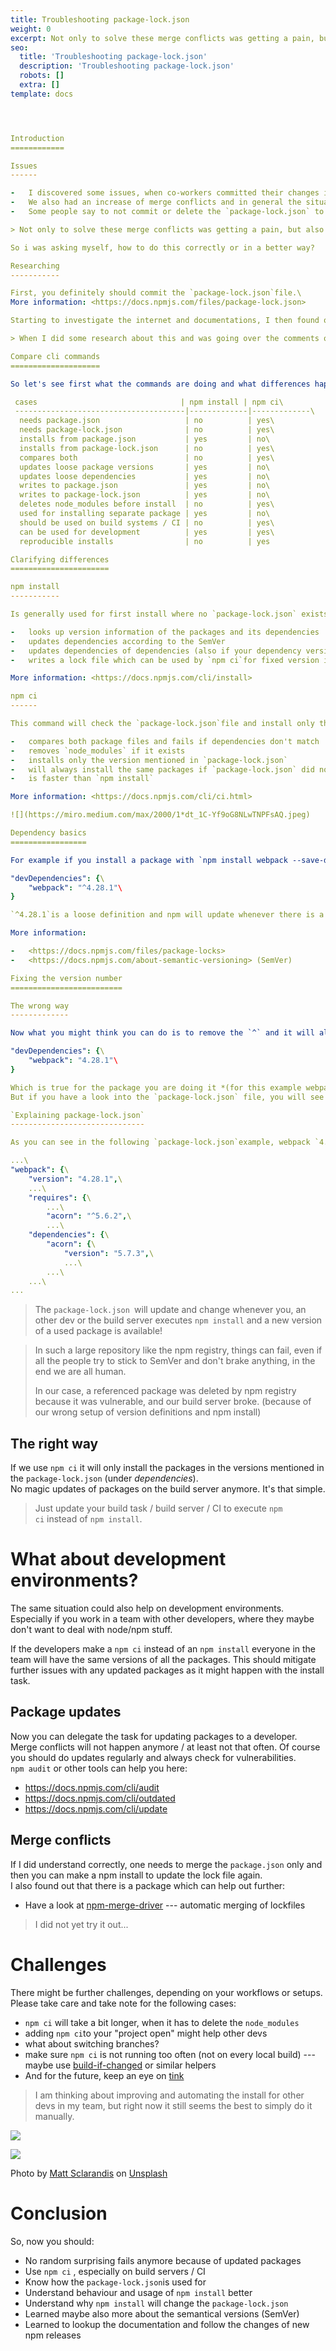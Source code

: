 ```yaml
---
title: Troubleshooting package-lock.json
weight: 0
excerpt: Not only to solve these merge conflicts was getting a pain, but also a situation where our build system simply stopped working because of harmed packages in the npm eco-system.
seo:
  title: 'Troubleshooting package-lock.json'
  description: 'Troubleshooting package-lock.json'
  robots: []
  extra: []
template: docs




Introduction
============

Issues
------

-   I discovered some issues, when co-workers committed their changes including a modified `package.json`and `package-lock.json` --- even they did not want to update anything.
-   We also had an increase of merge conflicts and in general the situation was not happy or clear.
-   Some people say to not commit or delete the `package-lock.json` to solve the problem.

> Not only to solve these merge conflicts was getting a pain, but also a situation where our build system simply stopped working because of harmed packages in the npm eco-system. (as you can read [here](https://blog.npmjs.org/post/180565383195/details-about-the-event-stream-incident)).

So i was asking myself, how to do this correctly or in a better way?

Researching
-----------

First, you definitely should commit the `package-lock.json`file.\
More information: <https://docs.npmjs.com/files/package-lock.json>

Starting to investigate the internet and documentations, I then found out that there is actually a new cli command called `npm ci`, which should be used on build servers / CI *(continuous integration)*. It solves the problem of installing updated versions of a package --- because it doesn't update any package!

> When I did some research about this and was going over the comments of blogs, my feeling was that a lot of people are misunderstanding what `npm install` really does now a days. Also I did not find a lot of information about this, thats why I tried to make this article with hopefully useful information.

Compare cli commands
====================

So let's see first what the commands are doing and what differences happen between them. I tried to make a list of cases / processes which can be compared between the two tools:

 cases                                | npm install | npm ci\
 --------------------------------------|-------------|-------------\
  needs package.json                   | no          | yes\
  needs package-lock.json              | no          | yes\
  installs from package.json           | yes         | no\
  installs from package-lock.json      | no          | yes\
  compares both                        | no          | yes\
  updates loose package versions       | yes         | no\
  updates loose dependencies           | yes         | no\
  writes to package.json               | yes         | no\
  writes to package-lock.json          | yes         | no\
  deletes node_modules before install  | no          | yes\
  used for installing separate package | yes         | no\
  should be used on build systems / CI | no          | yes\
  can be used for development          | yes         | yes\
  reproducible installs                | no          | yes

Clarifying differences
======================

npm install
-----------

Is generally used for first install where no `package-lock.json` exists. Further it is useful to add separate packages and for updating packages.

-   looks up version information of the packages and its dependencies
-   updates dependencies according to the SemVer
-   updates dependencies of dependencies (also if your dependency version is fixed --- more about this later in the article)
-   writes a lock file which can be used by `npm ci`for fixed version installs

More information: <https://docs.npmjs.com/cli/install>

npm ci
------

This command will check the `package-lock.json`file and install only the mentioned packages in their defined version.

-   compares both package files and fails if dependencies don't match
-   removes `node_modules` if it exists
-   installs only the version mentioned in `package-lock.json`
-   will always install the same packages if `package-lock.json` did not change
-   is faster than `npm install`

More information: <https://docs.npmjs.com/cli/ci.html>

![](https://miro.medium.com/max/2000/1*dt_1C-Yf9oG8NLwTNPFsAQ.jpeg)

Dependency basics
=================

For example if you install a package with `npm install webpack --save-dev`, it will define the following dependency in your `package.json`:

"devDependencies": {\
    "webpack": "^4.28.1"\
}

`^4.28.1`is a loose definition and npm will update whenever there is a new version according to the SemVer.

More information:

-   <https://docs.npmjs.com/files/package-locks>
-   <https://docs.npmjs.com/about-semantic-versioning> (SemVer)

Fixing the version number
=========================

The wrong way
-------------

Now what you might think you can do is to remove the `^` and it will always use the same version:

"devDependencies": {\
    "webpack": "4.28.1"\
}

Which is true for the package you are doing it *(for this example webpack)*.\
But if you have a look into the `package-lock.json` file, you will see that there are dependencies within webpack itself, and some are defined loose. You can't control this.

`Explaining package-lock.json`
------------------------------

As you can see in the following `package-lock.json`example, webpack `4.28.1` defines a dependency on `acorn` with a *requires* set to `^5.6.2` , which resolved to the version `5.7.3` as you can see in the *dependencies*. (from the last time it was looked up)

...\
"webpack": {\
    "version": "4.28.1",\
    ...\
    "requires": {\
        ...\
        "acorn": "^5.6.2",\
        ...\
    "dependencies": {\
        "acorn": {\
            "version": "5.7.3",\
            ...\
        ...\
    ...\
...
```


> The `package-lock.json `will update and change whenever you, an other dev or the build server executes `npm install` and a new version of a used package is available!

> In such a large repository like the npm registry, things can fail, even if all the people try to stick to SemVer and don't brake anything, in the end we are all human.
>
> In our case, a referenced package was deleted by npm registry because it was vulnerable, and our build server broke. (because of our wrong setup of version definitions and npm install)

The right way
-------------

If we use `npm ci` it will only install the packages in the versions mentioned in the `package-lock.json` (under *dependencies*).\
No magic updates of packages on the build server anymore. It's that simple.

> Just update your build task / build server / CI to execute `npm ci` instead of `npm install`.

What about development environments?
====================================

The same situation could also help on development environments. Especially if you work in a team with other developers, where they maybe don't want to deal with node/npm stuff.

If the developers make a `npm ci` instead of an `npm install` everyone in the team will have the same versions of all the packages. This should mitigate further issues with any updated packages as it might happen with the install task.

Package updates
---------------

Now you can delegate the task for updating packages to a developer. Merge conflicts will not happen anymore / at least not that often. Of course you should do updates regularly and always check for vulnerabilities.\
`npm audit` or other tools can help you here:

-   <https://docs.npmjs.com/cli/audit>
-   <https://docs.npmjs.com/cli/outdated>
-   <https://docs.npmjs.com/cli/update>

Merge conflicts
---------------

If I did understand correctly, one needs to merge the `package.json` only and then you can make a npm install to update the lock file again.\
I also found out that there is a package which can help out further:

-   Have a look at [npm-merge-driver](https://www.npmjs.com/package/npm-merge-driver) --- automatic merging of lockfiles

> I did not yet try it out...

Challenges
==========

There might be further challenges, depending on your workflows or setups. Please take care and take note for the following cases:

-   `npm ci` will take a bit longer, when it has to delete the `node_modules`
-   adding `npm ci`to your "project open" might help other devs
-   what about switching branches?
-   make sure `npm ci` is not running too often (not on every local build) --- maybe use [build-if-changed](https://www.npmjs.com/package/build-if-changed) or similar helpers
-   And for the future, keep an eye on [tink](https://www.npmjs.com/package/tink)

> I am thinking about improving and automating the install for other devs in my team, but right now it still seems the best to simply do it manually.

![](https://miro.medium.com/max/60/0*-_vexX_n4O45q-3X?q=20)

![](https://miro.medium.com/max/473/0*-_vexX_n4O45q-3X)

Photo by [Matt Sclarandis](https://unsplash.com/@motornomad?utm_source=medium&utm_medium=referral) on [Unsplash](https://unsplash.com/?utm_source=medium&utm_medium=referral)

Conclusion
==========

So, now you should:

-   No random surprising fails anymore because of updated packages
-   Use `npm ci` , especially on build servers / CI
-   Know how the `package-lock.json`is used for
-   Understand behaviour and usage of `npm install` better
-   Understand why `npm install` will change the `package-lock.json`
-   Learned maybe also more about the semantical versions (SemVer)
-   Learned to lookup the documentation and follow the changes of new npm releases